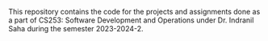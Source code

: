 This repository contains the code for the projects and assignments done as a part of CS253: Software Development and Operations under Dr. Indranil Saha during the semester 2023-2024-2.
